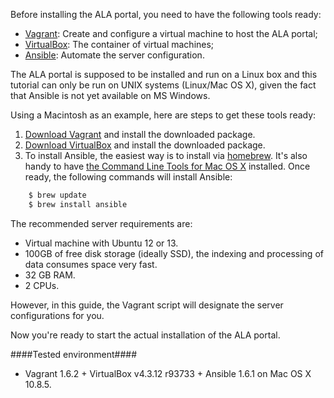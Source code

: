 Before installing the ALA portal, you need to have the following tools ready:

* [Vagrant](http://www.vagrantup.com/): Create and configure a virtual machine to host the ALA portal;
* [VirtualBox](http://www.vagrantup.com/): The container of virtual machines;
* [Ansible](http://www.ansible.com/home): Automate the server configuration.

The ALA portal is supposed to be installed and run on a Linux box and this tutorial can only be run on UNIX systems (Linux/Mac OS X), given the fact that Ansible is not yet available on MS Windows.

Using a Macintosh as an example, here are steps to get these tools ready:

1. [Download Vagrant](http://www.vagrantup.com/downloads.html) and install the downloaded package.
1. [Download VirtualBox](https://www.virtualbox.org/wiki/Downloads) and install the downloaded package.
1. To install Ansible, the easiest way is to install via [homebrew](http://brew.sh/). It's also handy to have [the Command Line Tools for Mac OS X](http://osxdaily.com/2014/02/12/install-command-line-tools-mac-os-x/) installed. Once ready, the following commands will install Ansible:
    
```sh
    $ brew update
    $ brew install ansible
```

The recommended server requirements are:
* Virtual machine with Ubuntu 12 or 13.
* 100GB of free disk storage (ideally SSD), the indexing and processing of data consumes space very fast.
* 32 GB RAM.
* 2 CPUs.

However, in this guide, the Vagrant script will designate the server configurations for you.

Now you're ready to start the actual installation of the ALA portal.

####Tested environment####
* Vagrant 1.6.2 + VirtualBox v4.3.12 r93733 + Ansible 1.6.1 on Mac OS X 10.8.5.
